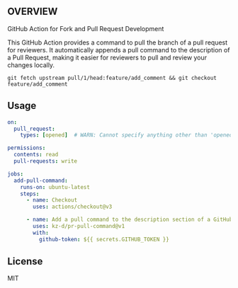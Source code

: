 ## OVERVIEW

GitHub Action for Fork and Pull Request Development

This GitHub Action provides a command to pull the branch of a pull request for reviewers. It automatically appends a pull command to the description of a Pull Request, making it easier for reviewers to pull and review your changes locally.

```
git fetch upstream pull/1/head:feature/add_comment && git checkout feature/add_comment
```


## Usage

```yml
on:
  pull_request:
    types: [opened]  # WARN: Cannot specify anything other than 'opened'

permissions:
  contents: read
  pull-requests: write

jobs:
  add-pull-command:
    runs-on: ubuntu-latest
    steps:
      - name: Checkout
        uses: actions/checkout@v3

      - name: Add a pull command to the description section of a GitHub Pull Request
        uses: kz-d/pr-pull-command@v1
        with:
          github-token: ${{ secrets.GITHUB_TOKEN }}
```


## License
MIT 
